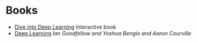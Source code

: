 # Books

* [Dive into Deep Learning](http://d2l.ai/) Interactive book
* [Deep Learning](https://www.deeplearningbook.org/) *Ian Goodfellow and Yoshua Bengio and Aaron Courville* 

